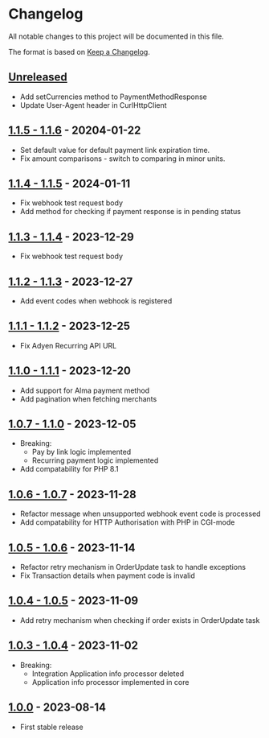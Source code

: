# Changelog
All notable changes to this project will be documented in this file.

The format is based on [Keep a Changelog](http://keepachangelog.com/en/1.0.0/).

## [Unreleased](https://github.com/Adyen/adyen-php-plugin-core/compare/main...dev)
- Add setCurrencies method to PaymentMethodResponse
- Update User-Agent header in CurlHttpClient

## [1.1.5 - 1.1.6](https://github.com/Adyen/adyen-php-plugin-core/compare/1.1.5...1.1.6) - 20204-01-22
- Set default value for default payment link expiration time.
- Fix amount comparisons - switch to comparing in minor units.

## [1.1.4 - 1.1.5](https://github.com/Adyen/adyen-php-plugin-core/compare/1.1.4...1.1.5) - 2024-01-11
- Fix webhook test request body
- Add method for checking if payment response is in pending status

## [1.1.3 - 1.1.4](https://github.com/Adyen/adyen-php-plugin-core/compare/1.1.3...1.1.4) - 2023-12-29
- Fix webhook test request body

## [1.1.2 - 1.1.3](https://github.com/Adyen/adyen-php-plugin-core/compare/1.1.2...1.1.3) - 2023-12-27
- Add event codes when webhook is registered

## [1.1.1 - 1.1.2](https://github.com/Adyen/adyen-php-plugin-core/compare/1.1.1...1.1.2) - 2023-12-25
- Fix Adyen Recurring API URL

## [1.1.0 - 1.1.1](https://github.com/Adyen/adyen-php-plugin-core/compare/1.1.0...1.1.1) - 2023-12-20
- Add support for Alma payment method
- Add pagination when fetching merchants

## [1.0.7 - 1.1.0](https://github.com/Adyen/adyen-php-plugin-core/compare/1.0.7...1.1.0) - 2023-12-05
- Breaking:
  - Pay by link logic implemented
  - Recurring payment logic implemented
- Add compatability for PHP 8.1

## [1.0.6 - 1.0.7](https://github.com/Adyen/adyen-php-plugin-core/compare/1.0.6...1.0.7) - 2023-11-28
- Refactor message when unsupported webhook event code is processed 
- Add compatability for HTTP Authorisation with PHP in CGI-mode

## [1.0.5 - 1.0.6](https://github.com/Adyen/adyen-php-plugin-core/compare/1.0.5...1.0.6) - 2023-11-14
- Refactor retry mechanism in OrderUpdate task to handle exceptions
- Fix Transaction details when payment code is invalid

## [1.0.4 - 1.0.5](https://github.com/Adyen/adyen-php-plugin-core/compare/1.0.4...1.0.5) - 2023-11-09
- Add retry mechanism when checking if order exists in OrderUpdate task

## [1.0.3 - 1.0.4](https://github.com/Adyen/adyen-php-plugin-core/compare/1.0.3...1.0.4) - 2023-11-02
- Breaking: 
  - Integration Application info processor deleted
  - Application info processor implemented in core

## [1.0.0](https://github.com/Adyen/adyen-php-plugin-core/releases/tag/1.0.0) - 2023-08-14
- First stable release
